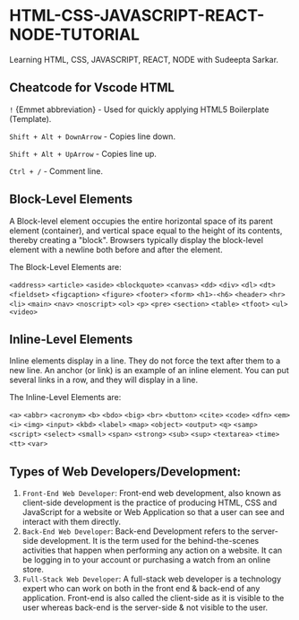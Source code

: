 # HTML-CSS-JAVASCRIPT-REACT-NODE-TUTORIAL
 Learning HTML, CSS, JAVASCRIPT, REACT, NODE with Sudeepta Sarkar.

## Cheatcode for Vscode HTML

`!` {Emmet abbreviation} - Used for quickly applying HTML5 Boilerplate (Template).

`Shift + Alt + DownArrow` - Copies line down.

`Shift + Alt + UpArrow` - Copies line up.

`Ctrl + /` - Comment line.

## **Block-Level Elements**

A Block-level element occupies the entire horizontal space of its parent element (container), and vertical space equal to the height of its contents, thereby creating a "block". Browsers typically display the block-level element with a newline both before and after the element.

The Block-Level Elements are:

`<address>` `<article>` `<aside>` `<blockquote>` `<canvas>` `<dd>` `<div>` `<dl>` `<dt>` `<fieldset>` `<figcaption>` `<figure>` `<footer>` `<form>` `<h1>-<h6>` `<header>` `<hr>` `<li>` `<main>` `<nav>` `<noscript>` `<ol>` `<p>` `<pre>` `<section>` `<table>` `<tfoot>` `<ul>` `<video>`

## **Inline-Level Elements**

Inline elements display in a line. They do not force the text after them to a new line. An anchor (or link) is an example of an inline element. You can put several links in a row, and they will display in a line.

The Inline-Level Elements are:

`<a>` `<abbr>` `<acronym>` `<b>` `<bdo>` `<big>` `<br>` `<button>` `<cite>` `<code>` `<dfn>` `<em>` `<i>` `<img>` `<input>` `<kbd>` `<label>` `<map>` `<object>` `<output>` `<q>` `<samp>` `<script>` `<select>` `<small>` `<span>` `<strong>` `<sub>` `<sup>` `<textarea>` `<time>` `<tt>` `<var>`

## **Types of Web Developers/Development:**

1. `Front-End Web Developer`: Front-end web development, also known as client-side development is the practice of producing HTML, CSS and JavaScript for a website or Web Application so that a user can see and interact with them directly.
2. `Back-End Web Developer`: Back-end Development refers to the server-side development. It is the term used for the behind-the-scenes activities that happen when performing any action on a website. It can be logging in to your account or purchasing a watch from an online store.
3. `Full-Stack Web Developer`: A full-stack web developer is a technology expert who can work on both in the front end & back-end of any application. Front-end is also called the client-side as it is visible to the user whereas back-end is the server-side & not visible to the user.

